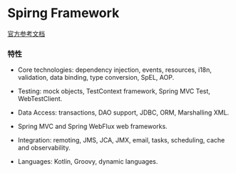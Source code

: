 # Spirng Framework

[官方参考文档](https://docs.spring.io/spring-framework/reference/overview.html)

### 特性

- Core technologies: dependency injection, events, resources, i18n, validation, data binding, type conversion, SpEL, AOP.

- Testing: mock objects, TestContext framework, Spring MVC Test, WebTestClient.

- Data Access: transactions, DAO support, JDBC, ORM, Marshalling XML.

- Spring MVC and Spring WebFlux web frameworks.

- Integration: remoting, JMS, JCA, JMX, email, tasks, scheduling, cache and observability.

- Languages: Kotlin, Groovy, dynamic languages.
